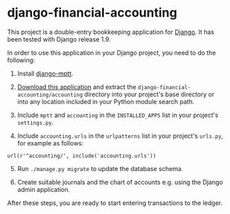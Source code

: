 # django-financial-accounting

This project is a double-entry bookkeeping application for
[Django](https://www.djangoproject.com/). It has been tested with Django
release 1.9.

In order to use this application in your Django project, you need to do the
following:

1. Install [django-mptt](https://pypi.python.org/pypi/django-mptt).

2. [Download this application](https://github.com/kunkku/django-financial-accounting/archive/master.zip)
   and extract the `django-financial-accounting/accounting` directory into your
   project's base directory or into any location included in your Python module
   search path.

3. Include `mptt` and `accounting` in the `INSTALLED_APPS` list in your
   project's `settings.py`.

4. Include `accounting.urls` in the `urlpatterns` list in your project's
  `urls.py`, for example as follows:
 
  `url(r'^accounting/', include('accounting.urls'))`

5. Run `./manage.py migrate` to update the database schema.

6. Create suitable journals and the chart of accounts e.g. using the Django
   admin application.

After these steps, you are ready to start entering transactions to the ledger.

